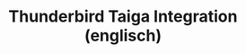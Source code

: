 ---
title: Thunderbird Taiga Integration (englisch)
description: Convert Thunderbirds mails to user stories, tasks and tickets for the Taiga project management system.

published: 2018-03-06
excludeFromSitemap: true
draft: true

tags:
  - Thunderbird
  - Taiga.io

categories:
  - Open Source Projects

---